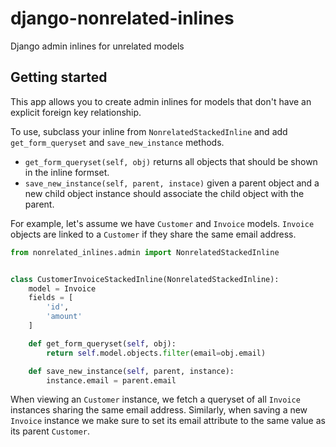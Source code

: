 # django-nonrelated-inlines

Django admin inlines for unrelated models

## Getting started

This app allows you to create admin inlines for models that don't have an
explicit foreign key relationship.

To use, subclass your inline from
`NonrelatedStackedInline` and add `get_form_queryset` and `save_new_instance`
methods.

* `get_form_queryset(self, obj)` returns all objects that should be shown in
  the inline formset.
* `save_new_instance(self, parent, instace)` given a parent object and a new
  child object instance should associate the child object with the parent.

For example, let's assume we have `Customer` and `Invoice` models. `Invoice`
objects are linked to a `Customer` if they share the same email address.

```python
from nonrelated_inlines.admin import NonrelatedStackedInline


class CustomerInvoiceStackedInline(NonrelatedStackedInline):
    model = Invoice
    fields = [
        'id',
        'amount'
    ]

    def get_form_queryset(self, obj):
        return self.model.objects.filter(email=obj.email)

    def save_new_instance(self, parent, instance):
        instance.email = parent.email
```

When viewing an `Customer` instance, we fetch a queryset of all `Invoice`
instances sharing the same email address. Similarly, when saving a new `Invoice`
instance we make sure to set its email attribute to the same value as its parent
`Customer`.
